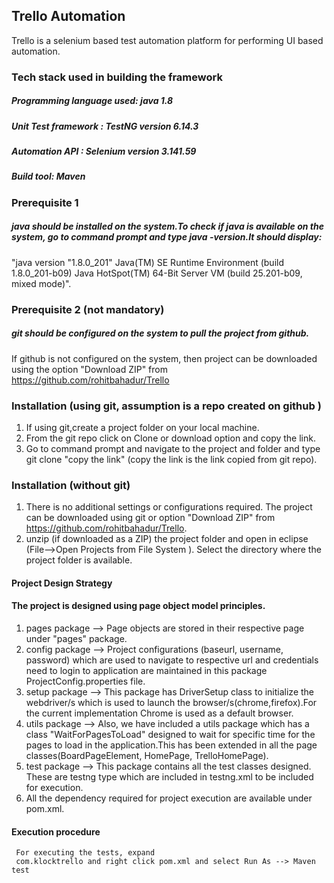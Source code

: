 ## Trello Automation
 Trello is a selenium based test automation platform for performing UI 
  based automation. 

### Tech stack used in building the framework 
##### Programming language used: java 1.8
##### Unit Test framework : TestNG version 6.14.3
##### Automation API : Selenium version 3.141.59
##### Build tool: Maven

### Prerequisite 1
##### java should be installed on the system.To check if java is available on the system, go to command prompt and type java -version.It should display: 
    
"java version "1.8.0_201"
Java(TM) SE Runtime Environment (build 1.8.0_201-b09)
Java HotSpot(TM) 64-Bit Server VM (build 25.201-b09, mixed mode)".

### Prerequisite 2 (not mandatory)
##### git should be configured on the system to pull the project from github. 

If github is not configured on the system, then project can be downloaded using the option "Download ZIP" from https://github.com/rohitbahadur/Trello





### Installation (using git, assumption is a repo created on github )
1. If using git,create a project folder on your local machine.
2. From the git repo click on Clone or download option and copy the link. 
2. Go to command prompt and navigate to the project and folder and type git clone "copy the link" (copy the link is the link copied from git repo).




### Installation (without git)
1. There is no additional settings or configurations required. The 
   project can be downloaded using git or option "Download ZIP" from 
   https://github.com/rohitbahadur/Trello.
2. unzip (if downloaded as a ZIP) the project folder and open in eclipse 
    (File-->Open Projects from File System ). Select the directory where 
    the project folder is available.



#### Project Design Strategy
#### The project is designed using page object model principles.
1. pages package --> Page objects are stored in their respective page 
   under "pages" 
   package.
2. config package --> Project configurations (baseurl, username, 
   password) which are used to 
   navigate to respective url and credentials need to login to 
   application are maintained in this package ProjectConfig.properties 
   file.
3. setup package --> This package has DriverSetup class to initialize the 
   webdriver/s which is used to launch the browser/s(chrome,firefox).For 
   the current implementation Chrome is used as a default browser.
4. utils package --> Also, we have included a utils package which has a 
   class "WaitForPagesToLoad" designed to wait for specific time for the 
   pages to load in the application.This has been extended in all the 
   page classes(BoardPageElement, HomePage, TrelloHomePage).
5. test package --> This package contains all the test classes designed. 
   These are testng type which are included in testng.xml to be included 
   for execution.
6. All the dependency required for project execution are available under 
   pom.xml.


#### Execution procedure
     For executing the tests, expand 
     com.klocktrello and right click pom.xml and select Run As --> Maven test             


